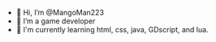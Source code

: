 - 👋 Hi, I’m @MangoMan223
- 👀 I’m a game developer
- 🌱 I'm currently learning html, css, java, GDscript, and lua.
<!---
MangoMan223/MangoMan223 is a ✨ special ✨ repository because its `README.md` (this file) appears on your GitHub profile.
You can click the Preview link to take a look at your changes.
--->
